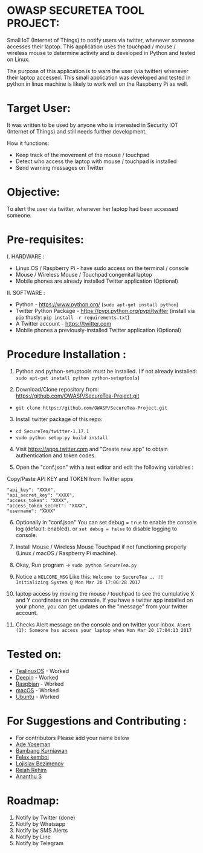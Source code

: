 OWASP SECURETEA TOOL PROJECT:
============================

Small IoT (Internet of Things) to notify users via twitter, whenever someone accesses their laptop. This application uses the touchpad / mouse / wireless mouse
to determine activity and is developed in Python and tested on Linux.

The purpose of this application is to warn the user (via twitter) whenever their laptop accessed.
This small application was developed and tested in python in linux machine is likely to work well on the Raspberry Pi as well.


Target User:
=============

It was written to be used by anyone who is interested in Security IOT (Internet of Things) and still needs further development.

How it functions:

- Keep track of the movement of the mouse / touchpad
- Detect who access the laptop with mouse / touchpad is installed
- Send warning messages on Twitter


Objective:
===========

To alert the user via twitter, whenever her laptop had been accessed someone.


Pre-requisites:
================

I. HARDWARE :

- Linux OS / Raspberry Pi - have sudo access on the terminal / console
- Mouse / Wireless Mouse / Touchpad congenital laptop
- Mobile phones are already installed Twitter application (Optional)

II. SOFTWARE :

- Python - https://www.python.org/ (`sudo apt-get install python`)
- Twitter Python Package - https://pypi.python.org/pypi/twitter (install via `pip` thusly: `pip install -r requirements.txt`)
- A Twitter account - https://twitter.com
- Mobile phones a previously-installed Twitter application (Optional)


Procedure Installation :
========================

1. Python and python-setuptools must be installed. (If not already installed: `sudo apt-get install python python-setuptools`)

2. Download/Clone repository from: https://github.com/OWASP/SecureTea-Project.git
 - `git clone https://github.com/OWASP/SecureTea-Project.git`

3. Install twitter package of this repo:
 - `cd SecureTea/twitter-1.17.1`
 - `sudo python setup.py build install`

4. Visit https://apps.twitter.com and "Create new app" to obtain authentication and token codes.

5. Open the "conf.json" with a text editor and edit the following variables :

 Copy/Paste API KEY and TOKEN from Twitter apps
 ```
"api_key": "XXXX",
"api_secret_key": "XXXX",
"access_token": "XXXX",
"access_token_secret": "XXXX",
"username": "XXXX"
```
6. Optionally in "conf.json" You can set debug = `true` to enable the console log (default: enabled). or `set debug = false` to disable logging to console.

7. Install Mouse / Wireless Mouse Touchpad if not functioning properly (Linux / macOS / Raspberry Pi machine).

8. Okay, Run program -> `sudo python SecureTea.py`

9. Notice a `WELCOME_MSG` Like this:
`Welcome to SecureTea .. !! Initializing System @ Mon Mar 20 17:06:28 2017`

10. laptop access by moving the mouse / touchpad to see the cumulative X and Y coordinates on the console. If you have a twitter app installed on your phone, you can get updates on the "message" from your twitter account.

11. Checks Alert message on the console and on twitter your inbox.
`Alert (1): Someone has access your laptop when Mon Mar 20 17:04:13 2017`

Tested on:
==========

- [TealinuxOS](http://tealinuxos.org/) - Worked
- [Deepin](https://www.deepin.org/en/) - Worked
- [Raspbian](https://www.raspbian.org/) - Worked
- [macOS](https://www.apple.com/in/macos/high-sierra/) - Worked
- [Ubuntu](https://www.ubuntu.com/) - Worked

For Suggestions and Contributing :
==================================

- For contributors Please add your name below 
- [Ade Yoseman](https://www.owasp.org/index.php/Ade_Yoseman_Putra)
- [Bambang Kurniawan](https://www.owasp.org/index.php/User:Idbmb)
- [Felex kemboi](https://github.com/felexkemboi/)
- [Lojislav Bezimenov](https://github.com/lojikil/)
- [Rejah Rehim](https://rejahrehim.com)
- [Ananthu S](https://github.com/sananthu)


Roadmap:
==================

1. Notify by Twitter (done)
2. Notify by Whatsapp
3. Notify by SMS Alerts
4. Notify by Line
5. Notify by Telegram

